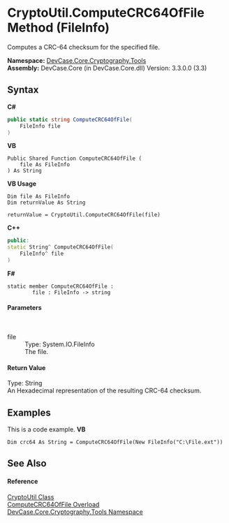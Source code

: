 # CryptoUtil.ComputeCRC64OfFile Method (FileInfo)
 

Computes a CRC-64 checksum for the specified file.

**Namespace:**&nbsp;<a href="N_DevCase_Core_Cryptography_Tools">DevCase.Core.Cryptography.Tools</a><br />**Assembly:**&nbsp;DevCase.Core (in DevCase.Core.dll) Version: 3.3.0.0 (3.3)

## Syntax

**C#**<br />
``` C#
public static string ComputeCRC64OfFile(
	FileInfo file
)
```

**VB**<br />
``` VB
Public Shared Function ComputeCRC64OfFile ( 
	file As FileInfo
) As String
```

**VB Usage**<br />
``` VB Usage
Dim file As FileInfo
Dim returnValue As String

returnValue = CryptoUtil.ComputeCRC64OfFile(file)
```

**C++**<br />
``` C++
public:
static String^ ComputeCRC64OfFile(
	FileInfo^ file
)
```

**F#**<br />
``` F#
static member ComputeCRC64OfFile : 
        file : FileInfo -> string 

```


#### Parameters
&nbsp;<dl><dt>file</dt><dd>Type: System.IO.FileInfo<br />The file.</dd></dl>

#### Return Value
Type: String<br />An Hexadecimal representation of the resulting CRC-64 checksum.

## Examples
This is a code example. 
**VB**<br />
``` VB
Dim crc64 As String = ComputeCRC64OfFile(New FileInfo("C:\File.ext"))
```


## See Also


#### Reference
<a href="T_DevCase_Core_Cryptography_Tools_CryptoUtil">CryptoUtil Class</a><br /><a href="Overload_DevCase_Core_Cryptography_Tools_CryptoUtil_ComputeCRC64OfFile">ComputeCRC64OfFile Overload</a><br /><a href="N_DevCase_Core_Cryptography_Tools">DevCase.Core.Cryptography.Tools Namespace</a><br />